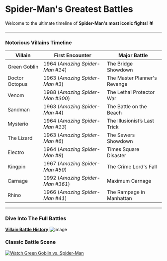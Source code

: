 
<link rel="stylesheet" type="text/css" href="style.css">

# **Spider-Man's Greatest Battles**
Welcome to the ultimate timeline of **Spider-Man's most iconic fights**! 🕷️  

---
### **Notorious Villains Timeline**
| Villain        | First Encounter | Major Battle |
|---------------|---------------|--------------|
| Green Goblin  | 1964 (*Amazing Spider-Man #14*) | The Bridge Showdown |
| Doctor Octopus | 1963 (*Amazing Spider-Man #3*) | The Master Planner's Revenge |
| Venom        | 1988 (*Amazing Spider-Man #300*) | The Lethal Protector War |
| Sandman      | 1963 (*Amazing Spider-Man #4*) | The Battle on the Beach |
| Mysterio     | 1964 (*Amazing Spider-Man #13*) | The Illusionist’s Last Trick |
| The Lizard   | 1963 (*Amazing Spider-Man #6*) | The Sewers Showdown |
| Electro      | 1964 (*Amazing Spider-Man #9*) | Times Square Disaster |
| Kingpin      | 1967 (*Amazing Spider-Man #50*) | The Crime Lord's Fall |
| Carnage      | 1992 (*Amazing Spider-Man #361*) | Maximum Carnage |
| Rhino        | 1966 (*Amazing Spider-Man #41*) | The Rampage in Manhattan |

---
### **Dive Into The Full Battles**
[**Villain Battle History**](https://github.com/zacharyfn/Spiderman-Fights/blob/main/Villain.md)
![image](https://github.com/user-attachments/assets/3b3dd3c7-9680-4362-beb5-a52575586770)
### **Classic Battle Scene**
<div class="video-container">
    <a href="https://www.youtube.com/watch?v=MiaTyUcu5VM">
        <img src="https://github.com/user-attachments/assets/3b3dd3c7-9680-4362-beb5-a52575586770" alt="Watch Green Goblin vs. Spider-Man">
    </a>
</div>
